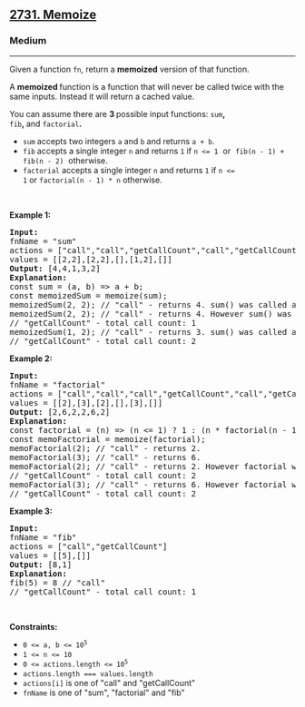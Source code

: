 <h2><a href="https://leetcode.com/problems/memoize">2731. Memoize</a></h2><h3>Medium</h3><hr><p>Given a function <code>fn</code>, return a&nbsp;<strong>memoized</strong>&nbsp;version of that function.</p>

<p>A&nbsp;<strong>memoized&nbsp;</strong>function is a function that will never be called twice with&nbsp;the same inputs. Instead it will return&nbsp;a cached value.</p>

<p>You can assume there are&nbsp;<strong>3&nbsp;</strong>possible input functions:&nbsp;<code>sum</code><strong>, </strong><code>fib</code><strong>,&nbsp;</strong>and&nbsp;<code>factorial</code><strong>.</strong></p>

<ul>
	<li><code>sum</code><strong>&nbsp;</strong>accepts two integers&nbsp;<code>a</code> and <code>b</code> and returns <code>a + b</code>.</li>
	<li><code>fib</code><strong>&nbsp;</strong>accepts a&nbsp;single integer&nbsp;<code>n</code> and&nbsp;returns&nbsp;<code>1</code> if <font face="monospace"><code>n &lt;= 1</code> </font>or<font face="monospace">&nbsp;<code>fib(n - 1) + fib(n - 2)</code>&nbsp;</font>otherwise.</li>
	<li><code>factorial</code>&nbsp;accepts a single integer&nbsp;<code>n</code> and returns <code>1</code>&nbsp;if&nbsp;<code>n &lt;= 1</code>&nbsp;or&nbsp;<code>factorial(n - 1) * n</code>&nbsp;otherwise.</li>
</ul>

<p>&nbsp;</p>
<p><strong class="example">Example 1:</strong></p>

<pre>
<strong>Input:</strong>
fnName = &quot;sum&quot;
actions = [&quot;call&quot;,&quot;call&quot;,&quot;getCallCount&quot;,&quot;call&quot;,&quot;getCallCount&quot;]
values = [[2,2],[2,2],[],[1,2],[]]
<strong>Output:</strong> [4,4,1,3,2]
<strong>Explanation:</strong>
const sum = (a, b) =&gt; a + b;
const memoizedSum = memoize(sum);
memoizedSum(2, 2); // &quot;call&quot; - returns 4. sum() was called as (2, 2) was not seen before.
memoizedSum(2, 2); // &quot;call&quot; - returns 4. However sum() was not called because the same inputs were seen before.
// &quot;getCallCount&quot; - total call count: 1
memoizedSum(1, 2); // &quot;call&quot; - returns 3. sum() was called as (1, 2) was not seen before.
// &quot;getCallCount&quot; - total call count: 2
</pre>

<p><strong class="example">Example 2:</strong></p>

<pre>
<strong>Input:
</strong>fnName = &quot;factorial&quot;
actions = [&quot;call&quot;,&quot;call&quot;,&quot;call&quot;,&quot;getCallCount&quot;,&quot;call&quot;,&quot;getCallCount&quot;]
values = [[2],[3],[2],[],[3],[]]
<strong>Output:</strong> [2,6,2,2,6,2]
<strong>Explanation:</strong>
const factorial = (n) =&gt; (n &lt;= 1) ? 1 : (n * factorial(n - 1));
const memoFactorial = memoize(factorial);
memoFactorial(2); // &quot;call&quot; - returns 2.
memoFactorial(3); // &quot;call&quot; - returns 6.
memoFactorial(2); // &quot;call&quot; - returns 2. However factorial was not called because 2 was seen before.
// &quot;getCallCount&quot; - total call count: 2
memoFactorial(3); // &quot;call&quot; - returns 6. However factorial was not called because 3 was seen before.
// &quot;getCallCount&quot; - total call count: 2
</pre>

<p><strong class="example">Example 3:</strong></p>

<pre>
<strong>Input:
</strong>fnName = &quot;fib&quot;
actions = [&quot;call&quot;,&quot;getCallCount&quot;]
values = [[5],[]]
<strong>Output:</strong> [8,1]
<strong>Explanation:
</strong>fib(5) = 8 // &quot;call&quot;
// &quot;getCallCount&quot; - total call count: 1
</pre>

<p>&nbsp;</p>
<p><strong>Constraints:</strong></p>

<ul>
	<li><code>0 &lt;= a, b &lt;= 10<sup>5</sup></code></li>
	<li><code>1 &lt;= n &lt;= 10</code></li>
	<li><code>0 &lt;= actions.length &lt;= 10<sup>5</sup></code></li>
	<li><code>actions.length === values.length</code></li>
	<li><code>actions[i]</code> is one of &quot;call&quot; and &quot;getCallCount&quot;</li>
	<li><code>fnName</code> is one of &quot;sum&quot;, &quot;factorial&quot; and&nbsp;&quot;fib&quot;</li>
</ul>
